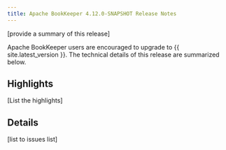 ```yaml
---
title: Apache BookKeeper 4.12.0-SNAPSHOT Release Notes
---
```


[provide a summary of this release]

Apache BookKeeper users are encouraged to upgrade to {{ site.latest_version }}. The technical details of this release are summarized
below.

## Highlights

[List the highlights]

## Details

[list to issues list]

